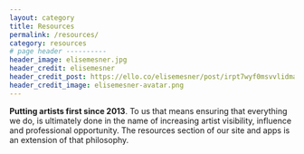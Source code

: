 ```yaml
---
layout: category
title: Resources
permalink: /resources/
category: resources
# page header ----------
header_image: elisemesner.jpg
header_credit: elisemesner
header_credit_post: https://ello.co/elisemesner/post/irpt7wyf0msvvlidmabukg
header_credit_image: elisemesner-avatar.png
---
```


**Putting artists first since 2013**. To us that means ensuring that everything we do, is ultimately done in the name of increasing artist visibility, influence and professional opportunity. The resources section of our site and apps is an extension of that philosophy. 

